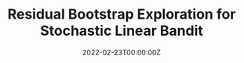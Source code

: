 ---
authors:
- admin
date: "2022-02-23T00:00:00Z"
doi: ""
featured: false
projects:
- internal-project
publication: ""
publication_short: ""
publication_types:
- "3"
publishDate: "2022-02-23T00:00:00Z"
tags:
- publications
title: Residual Bootstrap Exploration for Stochastic Linear Bandit
url_pdf: https://arxiv.org/pdf/2202.11474.pdf
---